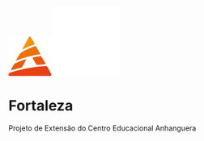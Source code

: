 
<img src="./Public/icons/Icon_faculdade.png" style="max-width: 17%;" ><img src="./Public/icons/icon_fortaleza.png" alt="">

# Fortaleza
Projeto de Extensão do Centro Educacional Anhanguera
